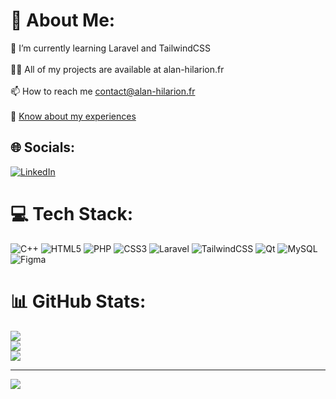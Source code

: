 # 💫 About Me:
🌱 I’m currently learning Laravel and TailwindCSS<br><br>👨‍💻 All of my projects are available at alan-hilarion.fr<br><br>📫 How to reach me contact@alan-hilarion.fr<br><br>📄 <a href="https://alan-hilarion.fr/resume.php">Know about my experiences</a>


## 🌐 Socials:
[![LinkedIn](https://img.shields.io/badge/LinkedIn-%230077B5.svg?logo=linkedin&logoColor=white)](https://linkedin.com/in/alan-hilarion) 

# 💻 Tech Stack:
![C++](https://img.shields.io/badge/c++-%2300599C.svg?style=for-the-badge&logo=c%2B%2B&logoColor=white) ![HTML5](https://img.shields.io/badge/html5-%23E34F26.svg?style=for-the-badge&logo=html5&logoColor=white) ![PHP](https://img.shields.io/badge/php-%23777BB4.svg?style=for-the-badge&logo=php&logoColor=white) ![CSS3](https://img.shields.io/badge/css3-%231572B6.svg?style=for-the-badge&logo=css3&logoColor=white) ![Laravel](https://img.shields.io/badge/laravel-%23FF2D20.svg?style=for-the-badge&logo=laravel&logoColor=white) ![TailwindCSS](https://img.shields.io/badge/tailwindcss-%2338B2AC.svg?style=for-the-badge&logo=tailwind-css&logoColor=white) ![Qt](https://img.shields.io/badge/Qt-%23217346.svg?style=for-the-badge&logo=Qt&logoColor=white) ![MySQL](https://img.shields.io/badge/mysql-%2300f.svg?style=for-the-badge&logo=mysql&logoColor=white) 	![Figma](https://img.shields.io/badge/figma-%23F24E1E.svg?style=for-the-badge&logo=figma&logoColor=white)
# 📊 GitHub Stats:
![](https://github-readme-stats.vercel.app/api?username=ahilarion&theme=dark&hide_border=false&include_all_commits=false&count_private=false)<br/>
![](https://github-readme-streak-stats.herokuapp.com/?user=ahilarion&theme=dark&hide_border=false)<br/>
![](https://github-readme-stats.vercel.app/api/top-langs/?username=ahilarion&theme=dark&hide_border=false&include_all_commits=false&count_private=false&layout=compact)

---
[![](https://visitcount.itsvg.in/api?id=ahilarion&icon=0&color=0)](https://visitcount.itsvg.in)

<!-- Proudly created with GPRM ( https://gprm.itsvg.in ) -->

